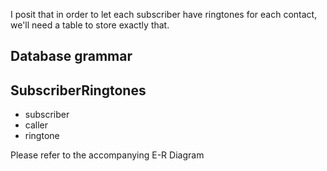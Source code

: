 I posit that in order to let each subscriber have ringtones for each contact, we'll need a table to store exactly that.

Database grammar
----------------

SubscriberRingtones
-------------------
- subscriber
- caller
- ringtone

Please refer to the accompanying E-R Diagram